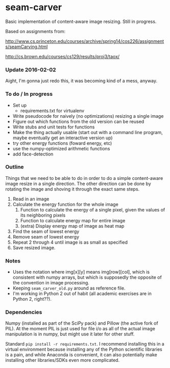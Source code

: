# seam-carver

Basic implementation of content-aware image resizing. Still in progress. 

Based on assignments from:

http://www.cs.princeton.edu/courses/archive/spring14/cos226/assignments/seamCarving.html

http://cs.brown.edu/courses/cs129/results/proj3/taox/

### Update 2016-02-02

Aight, I'm gonna just redo this, it was becoming kind of a mess, anyway. 

### To do / In progress

* Set up
	* requirements.txt for virtualenv
* Write pseudocode for naively (no optimizations) resizing a single image
* Figure out which functions from the old version can be reused
* Write stubs and unit tests for functions
* Make the thing actually usable (start out with a command line program, maybe eventually get an interactive version up)
* try other energy functions (foward energy, etc)
* use the numpy-optimized arithmetic functions
* add face-detection

### Outline

Things that we need to be able to do in order to do a simple content-aware image resize in a single direction. The other direction can be done by rotating the image and shoving it through the exact same steps. 

1. Read in an image
2. Calculate the energy function for the whole image
	1. Function to calculate the energy of a single pixel, given the values of its neighboring pixels
	2. Function to calculate energy map for entire image
	3. (extra) Display energy map of image as heat map
3. Find the seam of lowest energy
4. Remove seam of lowest energy
5. Repeat 2 through 4 until image is as small as specified
6. Save resized image.

### Notes

* Uses the notation where img[x][y] means img[row][col], which is consistent with numpy arrays, but which is supposedly the opposite of the convention in image processing.
* Keeping `seam_carver_old.py` around as reference file.
* I'm working in Python 2 out of habit (all academic exercises are in Python 2, right??).


### Dependencies

Numpy (installed as part of the SciPy pack) and Pillow (the active fork of PIL). At the moment PIL is just used for file i/o as all of the actual image manipulation is in numpy, but might use it later for other stuff.

Standard `pip install -r requirements.txt`. I recommend installing this in a virtual environment because installing any of the Python scientific libraries is a pain, and while Anaconda is convenient, it can also potentially make installing other libraries/SDKs even more complicated. 
